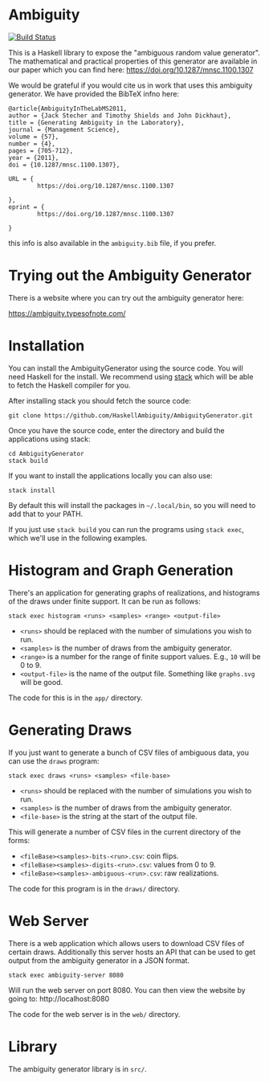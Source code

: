 # Ambiguity

[![Build Status](https://travis-ci.org/HaskellAmbiguity/AmbiguityGenerator.svg?branch=master)](https://travis-ci.org/HaskellAmbiguity/AmbiguityGenerator)

This is a Haskell library to expose the "ambiguous random value generator". The mathematical and practical properties of this generator are available in our paper which you can find here: https://doi.org/10.1287/mnsc.1100.1307

We would be grateful if you would cite us in work that uses this ambiguity generator. We have provided the BibTeX infno here:

```
@article{AmbiguityInTheLabMS2011,
author = {Jack Stecher and Timothy Shields and John Dickhaut},
title = {Generating Ambiguity in the Laboratory},
journal = {Management Science},
volume = {57},
number = {4},
pages = {705-712},
year = {2011},
doi = {10.1287/mnsc.1100.1307},

URL = {
        https://doi.org/10.1287/mnsc.1100.1307
   
},
eprint = {
        https://doi.org/10.1287/mnsc.1100.1307
   
}
```

this info is also available in the `ambiguity.bib` file, if you prefer.

# Trying out the Ambiguity Generator

There is a website where you can try out the ambiguity generator here:

https://ambiguity.typesofnote.com/

# Installation

You can install the AmbiguityGenerator using the source code. You will
need Haskell for the install. We recommend using
[stack](https://docs.haskellstack.org/en/stable/README/) which will be
able to fetch the Haskell compiler for you.

After installing stack you should fetch the source code:

    git clone https://github.com/HaskellAmbiguity/AmbiguityGenerator.git

Once you have the source code, enter the directory and build the
applications using stack:

    cd AmbiguityGenerator
    stack build

If you want to install the applications locally you can also use:

    stack install

By default this will install the packages in `~/.local/bin`, so you
will need to add that to your PATH.

If you just use `stack build` you can run the programs using `stack
exec`, which we'll use in the following examples.

# Histogram and Graph Generation

There's an application for generating graphs of realizations, and
histograms of the draws under finite support. It can be run as
follows:

    stack exec histogram <runs> <samples> <range> <output-file>

- `<runs>` should be replaced with the number of simulations you wish to run.
- `<samples>` is the number of draws from the ambiguity generator.
- `<range>` is a number for the range of finite support values. E.g., `10` will be 0 to 9.
- `<output-file>` is the name of the output file. Something like `graphs.svg` will be good.

The code for this is in the `app/` directory.

# Generating Draws

If you just want to generate a bunch of CSV files of ambiguous data,
you can use the `draws` program:

    stack exec draws <runs> <samples> <file-base>

- `<runs>` should be replaced with the number of simulations you wish to run.
- `<samples>` is the number of draws from the ambiguity generator.
- `<file-base>` is the string at the start of the output file.

This will generate a number of CSV files in the current directory of the forms:

- `<fileBase><samples>-bits-<run>.csv`: coin flips.
- `<fileBase><samples>-digits-<run>.csv`: values from 0 to 9.
- `<fileBase><samples>-ambiguous-<run>.csv`: raw realizations.

The code for this program is in the `draws/` directory.

# Web Server

There is a web application which allows users to download CSV files of
certain draws. Additionally this server hosts an API that can be used
to get output from the ambiguity generator in a JSON format.

    stack exec ambiguity-server 8080

Will run the web server on port 8080. You can then view the website by
going to: http://localhost:8080

The code for the web server is in the `web/` directory.

# Library

The ambiguity generator library is in `src/`.
